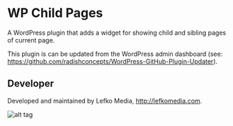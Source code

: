 # WP Child Pages
A WordPress plugin that adds a widget for showing child and sibling pages of current page.

This plugin is can be updated from the WordPress admin dashboard (see: https://github.com/radishconcepts/WordPress-GitHub-Plugin-Updater).

## Developer
Developed and maintained by Lefko Media, http://lefkomedia.com.

![alt tag](http://lefkomedia.com/wp-content/uploads/2014/05/logo-2203.png)
